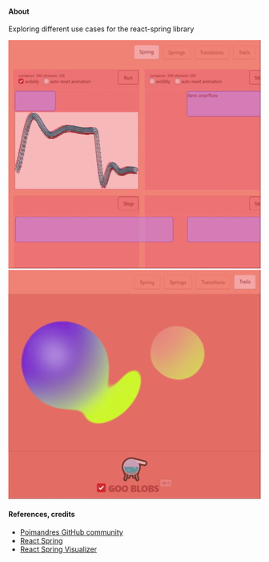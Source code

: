 #### About

Exploring different use cases for the react-spring library

![](./src/assets/previews/2022-11-30_1-29-30.png)
![](./src/assets/previews/2022-11-30_1-29-31.png)

#### References, credits

* [Poimandres GitHub community](https://github.com/pmndrs)
* [React Spring](https://react-spring.io/)
* [React Spring Visualizer](https://github.com/JoostKiens/react-spring-visualizer)
